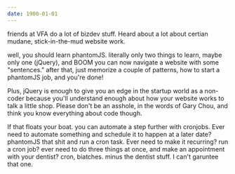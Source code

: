 ```yaml
---
date: 1900-01-01
---
```



friends at VFA do a lot of bizdev stuff. Heard about a lot about certian mudane, stick-in-the-mud website work.

well, you should learn phantomJS. literally only two things to learn, maybe only one (jQuery), and BOOM you can now navigate a website with some "sentences." after that, just memorize a couple of patterns, how to start a phantomJS job, and you're done!

Plus, jQuery is enough to give you an edge in the startup world as a non-coder because you'll understand enough about how your website works to talk a little shop. Please don't be an asshole, in the words of Gary Chou, and think you know everything about code though.

If that floats your boat. you can automate a step further with cronjobs. Ever need to automate something and schedule it to happen at a later date? phantomJS that shit and run a cron task. Ever need to make it recurring? run a cron job? ever need to do three things at once, and make an appointment with your dentist? cron, biatches. minus the dentist stuff. I can't garuntee that one.

